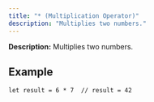 ```yaml
---
title: "* (Multiplication Operator)"
description: "Multiplies two numbers."
---
```


**Description:** Multiplies two numbers.

## Example

```osprey
let result = 6 * 7  // result = 42
```
